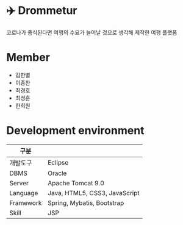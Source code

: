 ✈️ Drommetur
===================

코로나가 종식된다면 여행의 수요가 늘어날 것으로 생각해 제작한 여행 플랫폼

# Member

* 김한별
* 이종찬
* 최경호
* 최정훈
* 한희원 

# Development environment

|구분||
|------|---|
|개발도구|Eclipse|
|DBMS|Oracle |
|Server|Apache Tomcat 9.0|
|Language|Java, HTML5, CSS3, JavaScript|
|Framework|Spring, Mybatis, Bootstrap|
|Skill| JSP|
